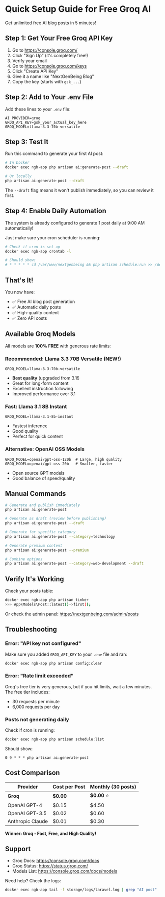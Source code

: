 # Quick Setup Guide for Free Groq AI

Get unlimited free AI blog posts in 5 minutes!

## Step 1: Get Your Free Groq API Key

1. Go to https://console.groq.com/
2. Click "Sign Up" (it's completely free!)
3. Verify your email
4. Go to https://console.groq.com/keys
5. Click "Create API Key"
6. Give it a name like "NextGenBeing Blog"
7. Copy the key (starts with `gsk_...`)

## Step 2: Add to Your .env File

Add these lines to your `.env` file:

```env
AI_PROVIDER=groq
GROQ_API_KEY=gsk_your_actual_key_here
GROQ_MODEL=llama-3.3-70b-versatile
```

## Step 3: Test It

Run this command to generate your first AI post:

```bash
# In Docker
docker exec ngb-app php artisan ai:generate-post --draft

# Or locally
php artisan ai:generate-post --draft
```

The `--draft` flag means it won't publish immediately, so you can review it first.

## Step 4: Enable Daily Automation

The system is already configured to generate 1 post daily at 9:00 AM automatically!

Just make sure your cron scheduler is running:

```bash
# Check if cron is set up
docker exec ngb-app crontab -l

# Should show:
# * * * * * cd /var/www/nextgenbeing && php artisan schedule:run >> /dev/null 2>&1
```

## That's It!

You now have:
- ✅ Free AI blog post generation
- ✅ Automatic daily posts
- ✅ High-quality content
- ✅ Zero API costs

## Available Groq Models

All models are **100% FREE** with generous rate limits:

### Recommended: Llama 3.3 70B Versatile (NEW!)
```env
GROQ_MODEL=llama-3.3-70b-versatile
```
- **Best quality** (upgraded from 3.1!)
- Great for long-form content
- Excellent instruction following
- Improved performance over 3.1

### Fast: Llama 3.1 8B Instant
```env
GROQ_MODEL=llama-3.1-8b-instant
```
- Fastest inference
- Good quality
- Perfect for quick content

### Alternative: OpenAI OSS Models
```env
GROQ_MODEL=openai/gpt-oss-120b  # Large, high quality
GROQ_MODEL=openai/gpt-oss-20b   # Smaller, faster
```
- Open source GPT models
- Good balance of speed/quality

## Manual Commands

```bash
# Generate and publish immediately
php artisan ai:generate-post

# Generate as draft (review before publishing)
php artisan ai:generate-post --draft

# Generate for specific category
php artisan ai:generate-post --category=technology

# Generate premium content
php artisan ai:generate-post --premium

# Combine options
php artisan ai:generate-post --category=web-development --draft
```

## Verify It's Working

Check your posts table:

```bash
docker exec ngb-app php artisan tinker
>>> App\Models\Post::latest()->first();
```

Or check the admin panel:
https://nextgenbeing.com/admin/posts

## Troubleshooting

### Error: "API key not configured"
Make sure you added `GROQ_API_KEY` to your `.env` file and ran:
```bash
docker exec ngb-app php artisan config:clear
```

### Error: "Rate limit exceeded"
Groq's free tier is very generous, but if you hit limits, wait a few minutes. The free tier includes:
- 30 requests per minute
- 6,000 requests per day

### Posts not generating daily
Check if cron is running:
```bash
docker exec ngb-app php artisan schedule:list
```

Should show:
```
0 9 * * * php artisan ai:generate-post
```

## Cost Comparison

| Provider | Cost per Post | Monthly (30 posts) |
|----------|---------------|-------------------|
| **Groq** | **$0.00** | **$0.00** ⭐ |
| OpenAI GPT-4 | $0.15 | $4.50 |
| OpenAI GPT-3.5 | $0.02 | $0.60 |
| Anthropic Claude | $0.01 | $0.30 |

**Winner: Groq - Fast, Free, and High Quality!**

## Support

- Groq Docs: https://console.groq.com/docs
- Groq Status: https://status.groq.com/
- Models List: https://console.groq.com/docs/models

Need help? Check the logs:
```bash
docker exec ngb-app tail -f storage/logs/laravel.log | grep "AI post"
```

